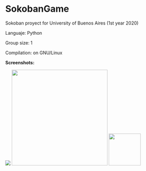 # SokobanGame
Sokoban proyect for University of Buenos Aires (1st year 2020)

Languaje: Python

Group size: 1

Compilation: on GNU/Linux 

**Screenshots:**

<image src="/Imagenes/eleccion-nivel.png">

<image src="/Imagenes/nivel1.png" width="300">
  
<image src="/Imagenes/nivel 41.png" width="100">
  


